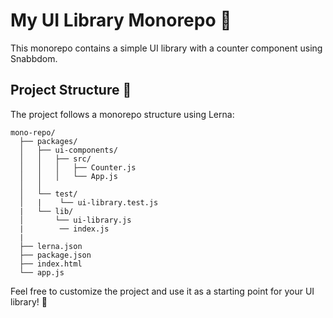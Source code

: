 # My UI Library Monorepo 🚀

This monorepo contains a simple UI library with a counter component using Snabbdom.

## Project Structure 📂

The project follows a monorepo structure using Lerna:

```plaintext
mono-repo/
  ├── packages/
  │   ├── ui-components/
  │   │   ├── src/
  │   │   │   ├── Counter.js
  │   │   │   └── App.js
  │   │   
  │   └── test/
  │   |    └── ui-library.test.js
  |   └── lib/
  │       └── ui-library.js
  |        ── index.js  
  |  
  ├── lerna.json
  ├── package.json
  ├── index.html
  └── app.js
```

Feel free to customize the project and use it as a starting point for your UI library! 🎉

